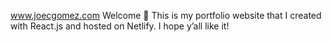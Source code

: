 www.joecgomez.com
Welcome 👋
This is my portfolio website that I created with React.js and hosted on Netlify.
I hope y’all like it!